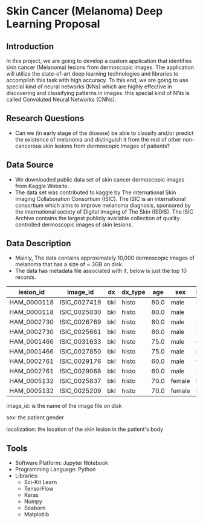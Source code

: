 Skin Cancer (Melanoma) Deep Learning Proposal
===================================

## Introduction

In this project, we are going to develop a custom application that identifies skin cancer (Melanoma) lesions from dermoscopic images. The application will utilize the state-of-art deep learning technologies and libraries to accomplish this task with high accuracy. To this end, we are going to use special kind of neural networks (NNs) which are highly effective in discovering and classifying patterns in images. this special kind of NNs is called Convoluted Neural Networks (CNNs).


## Research Questions

- Can we (in early stage of the disease) be able to classify and/or predict the existence of melanoma and distinguish it from the rest of other non-cancerous skin lesions from dermoscopic images of patients?



## Data Source

- We downloaded public data set of skin cancer dermoscopic images from Kaggle Website.
- The data set was contributed to kaggle by The international Skin Imaging Collaboration Consortium (ISIC). The ISIC is an international consortium which aims to improve melanoma diagnosis, sponsored by the international society of Digital Imaging of The Skin (ISDIS). The ISIC Archive contains the largest publicly available collection of quality controlled dermoscopic images of skin lesions.

## Data Description

- Mainly, The data contains approximately 10,000 dermoscopic images of melanoma that has a size of ~ 3GB on disk.
- The data has metadata file associated with it, below is just the top 10 records.

|lesion_id  |image_id    |dx |dx_type|age |sex   |localization|
|-----------|------------|---|-------|----|------|------------|
|HAM_0000118|ISIC_0027419|bkl|histo  |80.0|male  |scalp       |
|HAM_0000118|ISIC_0025030|bkl|histo  |80.0|male  |scalp       |
|HAM_0002730|ISIC_0026769|bkl|histo  |80.0|male  |scalp       |
|HAM_0002730|ISIC_0025661|bkl|histo  |80.0|male  |scalp       |
|HAM_0001466|ISIC_0031633|bkl|histo  |75.0|male  |ear         |
|HAM_0001466|ISIC_0027850|bkl|histo  |75.0|male  |ear         |
|HAM_0002761|ISIC_0029176|bkl|histo  |60.0|male  |face        |
|HAM_0002761|ISIC_0029068|bkl|histo  |60.0|male  |face        |
|HAM_0005132|ISIC_0025837|bkl|histo  |70.0|female|back        |
|HAM_0005132|ISIC_0025209|bkl|histo  |70.0|female|back        |


image_id: is the name of the image file on disk

sex: the patient gender

localization: the location of the skin lesion in the patient's body





## Tools

- Software Platform: Jupyter Notebook
- Programming Language: Python
- Libraries:
	- Sci-Kit Learn
	- TensorFlow
	- Keras
	- Numpy
	- Seaborn
	- Matplotlib
